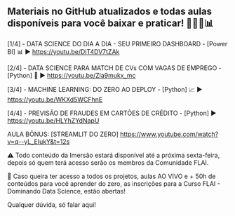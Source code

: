## Materiais no GitHub atualizados e todas aulas disponíveis para você baixar e praticar! 👩🏻‍💻📊

[1/4] - DATA SCIENCE DO DIA A DIA - SEU PRIMEIRO DASHBOARD - [Power BI] 📊
▶️ https://youtu.be/DiT4DV7tZAk

[2/4] - DATA SCIENCE PARA MATCH DE CVs COM VAGAS DE EMPREGO - [Python] 🐍
▶️ https://youtu.be/Zla9mukx_mc

[3/4] - MACHINE LEARNING: DO ZERO AO DEPLOY - [Python] 📈
▶️ https://youtu.be/WKXd5WCFhnE

[4/4] - PREVISÃO DE FRAUDES EM CARTÕES DE CRÉDITO - [Python]
▶️ https://youtu.be/HLYhZYdNapU

AULA BÔNUS: [STREAMLIT DO ZERO] https://www.youtube.com/watch?v=q--yL_EIukY&t=12s


⚠️ Todo conteúdo da Imersão estará disponível até a próxima sexta-feira, depois só quem terá acesso serão os membros da Comunidade FLAI.

🛑 Caso queira ter acesso a todos os projetos, aulas AO VIVO e + 50h de conteúdos para você aprender do zero, as inscrições para a Curso FLAI - Dominando Data Science, estão abertas!

[INSCREVA-SE]: (https://www.flai.com.br/dominandodatascience/)

Qualquer dúvida, só falar aqui! 
